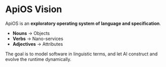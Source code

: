 # ApiOS Vision

ApiOS is an **exploratory operating system of language and specification**.  

- **Nouns** → Objects  
- **Verbs** → Nano-services  
- **Adjectives** → Attributes  

The goal is to model software in linguistic terms, and let AI construct and evolve the runtime dynamically.
